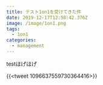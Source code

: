 ```yaml
---
title: テスト1on1を受けてきた件
date: 2019-12-17T12:58:42.376Z
image: /image/1on1.png
tags:
  - 1on1
categories:
  - management
---
```

testほげほげ

{{<tweet 1096637559730364416>}}
